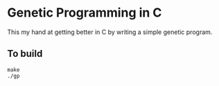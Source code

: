 # Genetic Programming in C
This my hand at getting better in C by writing a simple genetic program.

## To build
```
make 
./gp
```

